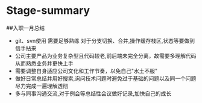 # Stage-summary

##入职一月总结

* git、svn使用 需要足够熟练 对于分支切换、合并,操作缓存栈区,状态等要做到信手拈来
* 公司主要产品为业务复杂型且代码较老,前后端未完全分离，故需要多理解代码从而熟悉业务并更快上手
* 需要调整自身适应公司文化和工作节奏，以免自己"水土不服"
* 做好日常总结并用好搜索,询问技术问题时避免过于基础的问题以及同一个问题尽力完成一遍理解透彻
* 多与同事沟通交流,对于例会等总结性会议做好记录,加快自己的成长
